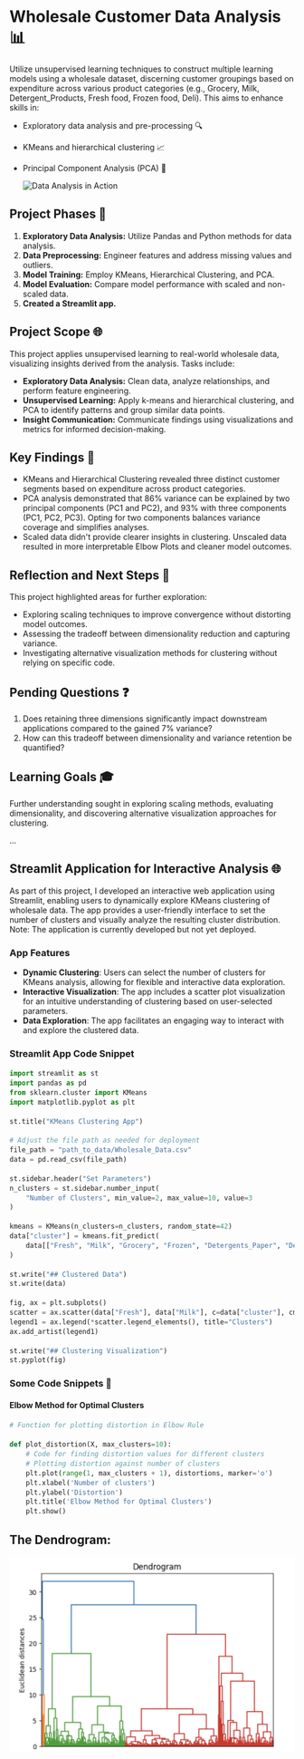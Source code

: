 # Wholesale Customer Data Analysis 📊

Utilize unsupervised learning techniques to construct multiple learning models using a wholesale dataset, discerning customer groupings based on expenditure across various product categories (e.g., Grocery, Milk, Detergent_Products, Fresh food, Frozen food, Deli). This aims to enhance skills in:

- Exploratory data analysis and pre-processing 🔍
- KMeans and hierarchical clustering 📈
- Principal Component Analysis (PCA) 🧬

  ![Data Analysis in Action](https://media.giphy.com/media/2ldspiMPFVdXJ34gDc/giphy.gif)


## Project Phases 🚀

1. **Exploratory Data Analysis:** Utilize Pandas and Python methods for data analysis.
2. **Data Preprocessing:** Engineer features and address missing values and outliers.
3. **Model Training:** Employ KMeans, Hierarchical Clustering, and PCA.
4. **Model Evaluation:** Compare model performance with scaled and non-scaled data.
5. **Created a Streamlit app.** 

## Project Scope 🌐

This project applies unsupervised learning to real-world wholesale data, visualizing insights derived from the analysis. Tasks include:

- **Exploratory Data Analysis:** Clean data, analyze relationships, and perform feature engineering.
- **Unsupervised Learning:** Apply k-means and hierarchical clustering, and PCA to identify patterns and group similar data points.
- **Insight Communication:** Communicate findings using visualizations and metrics for informed decision-making.

## Key Findings 🔑

- KMeans and Hierarchical Clustering revealed three distinct customer segments based on expenditure across product categories.
- PCA analysis demonstrated that 86% variance can be explained by two principal components (PC1 and PC2), and 93% with three components (PC1, PC2, PC3). Opting for two components balances variance coverage and simplifies analyses.
- Scaled data didn't provide clearer insights in clustering. Unscaled data resulted in more interpretable Elbow Plots and cleaner model outcomes.

## Reflection and Next Steps 🤔

This project highlighted areas for further exploration:

- Exploring scaling techniques to improve convergence without distorting model outcomes.
- Assessing the tradeoff between dimensionality reduction and capturing variance.
- Investigating alternative visualization methods for clustering without relying on specific code.

## Pending Questions ❓

1. Does retaining three dimensions significantly impact downstream applications compared to the gained 7% variance?
2. How can this tradeoff between dimensionality and variance retention be quantified?

## Learning Goals 🎓

Further understanding sought in exploring scaling methods, evaluating dimensionality, and discovering alternative visualization approaches for clustering.

...

## Streamlit Application for Interactive Analysis 🌐

As part of this project, I developed an interactive web application using Streamlit, enabling users to dynamically explore KMeans clustering of wholesale data. The app provides a user-friendly interface to set the number of clusters and visually analyze the resulting cluster distribution. Note: The application is currently developed but not yet deployed.

### App Features
- **Dynamic Clustering**: Users can select the number of clusters for KMeans analysis, allowing for flexible and interactive data exploration.
- **Interactive Visualization**: The app includes a scatter plot visualization for an intuitive understanding of clustering based on user-selected parameters.
- **Data Exploration**: The app facilitates an engaging way to interact with and explore the clustered data.

### Streamlit App Code Snippet

```python
import streamlit as st
import pandas as pd
from sklearn.cluster import KMeans
import matplotlib.pyplot as plt

st.title("KMeans Clustering App")

# Adjust the file path as needed for deployment
file_path = "path_to_data/Wholesale_Data.csv"
data = pd.read_csv(file_path)

st.sidebar.header("Set Parameters")
n_clusters = st.sidebar.number_input(
    "Number of Clusters", min_value=2, max_value=10, value=3
)

kmeans = KMeans(n_clusters=n_clusters, random_state=42)
data["cluster"] = kmeans.fit_predict(
    data[["Fresh", "Milk", "Grocery", "Frozen", "Detergents_Paper", "Delicassen"]]
)

st.write("## Clustered Data")
st.write(data)

fig, ax = plt.subplots()
scatter = ax.scatter(data["Fresh"], data["Milk"], c=data["cluster"], cmap="viridis")
legend1 = ax.legend(*scatter.legend_elements(), title="Clusters")
ax.add_artist(legend1)

st.write("## Clustering Visualization")
st.pyplot(fig)
```

### Some Code Snippets 📜


#### Elbow Method for Optimal Clusters

```python
# Function for plotting distortion in Elbow Rule

def plot_distortion(X, max_clusters=10):
    # Code for finding distortion values for different clusters
    # Plotting distortion against number of clusters
    plt.plot(range(1, max_clusters + 1), distortions, marker='o')
    plt.xlabel('Number of clusters')
    plt.ylabel('Distortion')
    plt.title('Elbow Method for Optimal Clusters')
    plt.show()
```
## The Dendrogram:
![Dendrogram](image/Dendogram.png)


